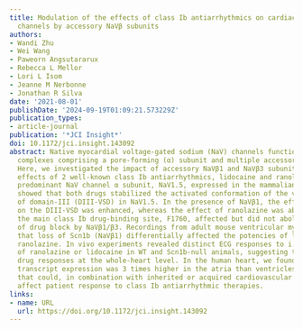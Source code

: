 ```yaml
---
title: Modulation of the effects of class Ib antiarrhythmics on cardiac NaV1.5-encoded
  channels by accessory NaVβ subunits
authors:
- Wandi Zhu
- Wei Wang
- Paweorn Angsutararux
- Rebecca L Mellor
- Lori L Isom
- Jeanne M Nerbonne
- Jonathan R Silva
date: '2021-08-01'
publishDate: '2024-09-19T01:09:21.573229Z'
publication_types:
- article-journal
publication: '*JCI Insight*'
doi: 10.1172/jci.insight.143092
abstract: Native myocardial voltage-gated sodium (NaV) channels function in macromolecular
  complexes comprising a pore-forming (α) subunit and multiple accessory proteins.
  Here, we investigated the impact of accessory NaVβ1 and NaVβ3 subunits on the functional
  effects of 2 well-known class Ib antiarrhythmics, lidocaine and ranolazine, on the
  predominant NaV channel α subunit, NaV1.5, expressed in the mammalian heart. We
  showed that both drugs stabilized the activated conformation of the voltage sensor
  of domain-III (DIII-VSD) in NaV1.5. In the presence of NaVβ1, the effect of lidocaine
  on the DIII-VSD was enhanced, whereas the effect of ranolazine was abolished. Mutating
  the main class Ib drug-binding site, F1760, affected but did not abolish the modulation
  of drug block by NaVβ1/β3. Recordings from adult mouse ventricular myocytes demonstrated
  that loss of Scn1b (NaVβ1) differentially affected the potencies of lidocaine and
  ranolazine. In vivo experiments revealed distinct ECG responses to i.p. injection
  of ranolazine or lidocaine in WT and Scn1b-null animals, suggesting that NaVβ1 modulated
  drug responses at the whole-heart level. In the human heart, we found that SCN1B
  transcript expression was 3 times higher in the atria than ventricles, differences
  that could, in combination with inherited or acquired cardiovascular disease, dramatically
  affect patient response to class Ib antiarrhythmic therapies.
links:
- name: URL
  url: https://doi.org/10.1172/jci.insight.143092
---
```

